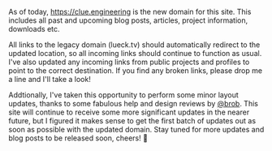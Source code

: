 As of today, https://clue.engineering is the new domain for this site. This includes all past and upcoming blog posts, articles, project information, downloads etc.

All links to the legacy domain (lueck.tv) should automatically redirect to the updated location, so all incoming links should continue to function as usual. I've also updated any incoming links from public projects and profiles to point to the correct destination. If you find any broken links, please drop me a line and I'll take a look!

Addtionally, I've taken this opportunity to perform some minor layout updates, thanks to some fabulous help and design reviews by [@brob](https://twitter.com/brob). This site will continue to receive some more significant updates in the nearer future, but I figured it makes sense to get the first batch of updates out as soon as possible with the updated domain. Stay tuned for more updates and blog posts to be released soon, cheers! 🥂
